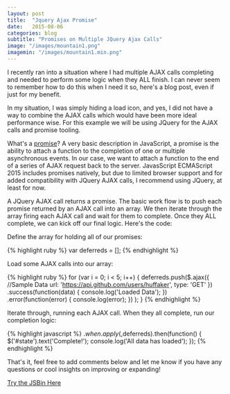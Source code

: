 ```yaml
---
layout: post
title:  "Jquery Ajax Promise"
date:   2015-08-06
categories: blog
subtitle: "Promises on Multiple JQuery Ajax Calls"
image: "/images/mountain1.png"
imagemin: "/images/mountain1.min.png"
---
```


I recently ran into a situation where I had multiple AJAX calls completing and needed to perform some logic when they ALL finish. I can never seem to remember how to do this when I need it so, here's a blog post, even if just for my benefit.

In my situation, I was simply hiding a load icon, and yes, I did not have a way to combine the AJAX calls which would have been more ideal performance wise. For this example we will be using JQuery for the AJAX calls and promise tooling.

What's a [promise][prom]? A very basic description in JavaScript, a promise is the ability to attach a function to the completion of one or multiple asynchronous events. In our case, we want to attach a function to the end of a series of AJAX request back to the server. JavasScript ECMAScript 2015 includes promises natively, but due to limited browser support and for added compatibility with JQuery AJAX calls, I recommend using JQuery, at least for now.

A JQuery AJAX call returns a promise. The basic work flow is to push each promise returned by an AJAX call into an array. We then iterate through the array firing each AJAX call and wait for them to complete. Once they ALL complete, we can kick off our final logic. Here's the code:

Define the array for holding all of our promises:

{% highlight ruby %}
  var deferreds = [];
{% endhighlight %}

Load some AJAX calls into our array:

{% highlight ruby %}
  for (var i = 0; i < 5; i++) {
    deferreds.push($.ajax({
    	  //Sample Data
    	  url: 'https://api.github.com/users/huffaker',
    	  type: 'GET'
      })
      .success(function(data) {
        console.log('Loaded Data');
      })
  	.error(function(error) {
    	  console.log(error);
  	})
    );
  }
{% endhighlight %}

Iterate through, running each AJAX call. When they all complete, run our completion logic:

{% highlight javascript %}
  $.when.apply($,deferreds).then(function() {
  	$('#state').text('Complete!');
  	console.log('All data has loaded');
  });
{% endhighlight %}

That's it, feel free to add comments below and let me know if you have any questions or cool insights on improving or expanding!

[Try the JSBin Here][JSBin]


[JSBin]: https://jsbin.com/lepusu/edit?html,console,output
[prom]: https://api.jquery.com/promise/

